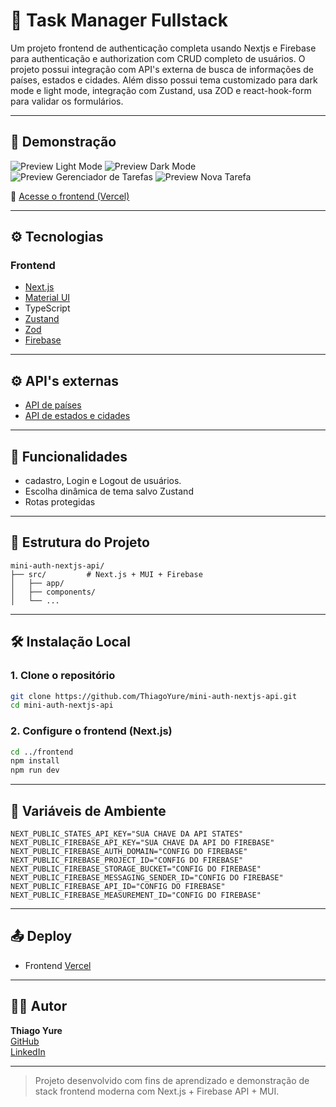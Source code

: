 # 📝 Task Manager Fullstack

Um projeto frontend de authenticação completa usando Nextjs e Firebase para authenticação e authorization com CRUD completo de usuários. O projeto possui integração com API's externa de busca de informações de países, estados e cidades. Além disso possui tema customizado para dark mode e light mode, integração com Zustand, usa ZOD e react-hook-form para validar os formulários.

---

## 🚀 Demonstração

![Preview Light Mode](./tela-task-manager-light-theme.jpg)
![Preview Dark Mode](./tela-task-manager-dark-theme.jpg)
![Preview Gerenciador de Tarefas](./tela-task-manager-task-list.jpg)
![Preview Nova Tarefa](./tela-task-manager-new-task.jpg)

🔗 [Acesse o frontend (Vercel)](https://mini-auth-nextjs-api.vercel.app/login)

---

## ⚙️ Tecnologias

### Frontend

- [Next.js](https://nextjs.org/)
- [Material UI](https://mui.com/)
- TypeScript
- [Zustand](https://zustand-demo.pmnd.rs/)
- [Zod](https://zod.dev/)
- [Firebase](https://firebase.google.com/?hl=pt-br)

---

## ⚙️ API's externas

- [API de países](https://restcountries.com/#rest-countries)
- [API de estados e cidades](https://countrystatecity.in/)

---

## 🧩 Funcionalidades

- cadastro, Login e Logout de usuários.
- Escolha dinâmica de tema salvo Zustand
- Rotas protegidas

---

## 📁 Estrutura do Projeto

```
mini-auth-nextjs-api/
├── src/         # Next.js + MUI + Firebase
│   ├── app/
│   ├── components/
│   └── ...
```

---

## 🛠️ Instalação Local

### 1. Clone o repositório

```bash
git clone https://github.com/ThiagoYure/mini-auth-nextjs-api.git
cd mini-auth-nextjs-api
```

### 2. Configure o frontend (Next.js)

```bash
cd ../frontend
npm install
npm run dev
```

---

## 🧪 Variáveis de Ambiente

```
NEXT_PUBLIC_STATES_API_KEY="SUA CHAVE DA API STATES"
NEXT_PUBLIC_FIREBASE_API_KEY="SUA CHAVE DA API DO FIREBASE"
NEXT_PUBLIC_FIREBASE_AUTH_DOMAIN="CONFIG DO FIREBASE"
NEXT_PUBLIC_FIREBASE_PROJECT_ID="CONFIG DO FIREBASE"
NEXT_PUBLIC_FIREBASE_STORAGE_BUCKET="CONFIG DO FIREBASE"
NEXT_PUBLIC_FIREBASE_MESSAGING_SENDER_ID="CONFIG DO FIREBASE"
NEXT_PUBLIC_FIREBASE_API_ID="CONFIG DO FIREBASE"
NEXT_PUBLIC_FIREBASE_MEASUREMENT_ID="CONFIG DO FIREBASE"
```

---

## 📤 Deploy

- Frontend [Vercel](https://vercel.com)

---

## 👨‍💻 Autor

**Thiago Yure**  
[GitHub](https://github.com/ThiagoYure)  
[LinkedIn](https://www.linkedin.com/in/thiagoyure)

---

> Projeto desenvolvido com fins de aprendizado e demonstração de stack frontend moderna com Next.js + Firebase API + MUI.
